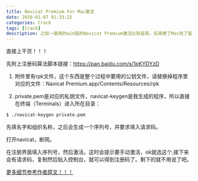 ```yaml
---
title: Navicat Premium For Mac激活
date: 2018-01-07 01:33:22
categories: Crack
tags: [Crack]
description: 之前一直用的win版的Navicat Premium激活比较容易，后来换了Mac找了蛮久才找到该大牛提供的方案。
---
```


直接上干货！！！

先附上注册码算法脚本链接：https://pan.baidu.com/s/1pKYDYzD

1. 附件里有rpk文件，这个东西是整个过程中要用的公钥文件，请替换掉程序里对应的文件：Navicat Premium.app/Contents/Resources/rpk

2. private.pem是对应的私钥文件，navicat-keygen是我生成的程序，所以直接在终端（Terminals）进入所在目录：

```bash
$ ./navicat-keygen private.pem
```
先填名字和组织名称，之后会生成一个序列号，并要求填入请求码。

打开navicat，断网。

在注册界面填入序列号，然后激活。这时会提示要手动激活，ok就选这个,接下来会有请求码，复制然后贴入控制台，就可以得到注册码了。剩下的就不用说了吧。


[更多细节参考作者原文！！！](https://www.52pojie.cn/forum.php?mod=viewthread&tid=674330&pid=18228081&page=1)

